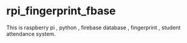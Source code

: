 # rpi_fingerprint_fbase
This is raspberry pi , python , firebase database , fingerprint , student attendance system.
